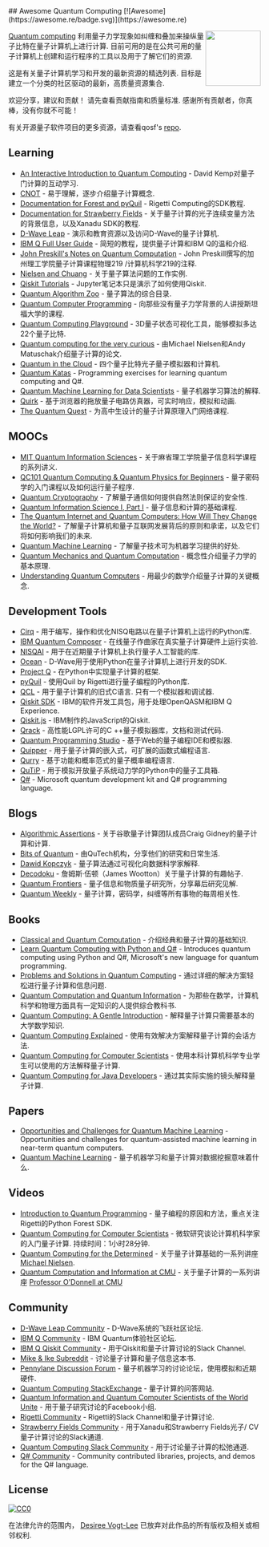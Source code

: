 <div class="github-widget" data-repo="desireevl/awesome-quantum-computing"></div>
## Awesome Quantum Computing [![Awesome](https://awesome.re/badge.svg)](https://awesome.re)

[<img src="https://raw.githubusercontent.com/desireevl/awesome-quantum-computing/master/logo.png" align="right" width="110">](https://en.wikipedia.org/wiki/Quantum_computing)

[Quantum computing](https://en.wikipedia.org/wiki/Quantum_computing)  利用量子力学现象如纠缠和叠加来操纵量子比特在量子计算机上进行计算.  目前可用的是在公共可用的量子计算机上创建和运行程序的工具以及用于了解它们的资源. 

 这是有关量子计算机学习和开发的最新资源的精选列表.  目标是建立一个分类的社区驱动的最新，高质量资源集合. 

 欢迎分享，建议和贡献！  请先查看贡献指南和质量标准.  感谢所有贡献者，你真棒，没有你就不可能！



有关开源量子软件项目的更多资源，请查看qosf&#39;s [repo](https://github.com/qosf/os_quantum_software).

## Learning

- [An Interactive Introduction to Quantum Computing](https://davidbkemp.github.io/QuantumComputingArticle/) -  David Kemp对量子门计算的互动学习.
- [CNOT](https://cnot.io/) - 易于理解，逐步介绍量子计算概念.
- [Documentation for Forest and pyQuil](http://pyquil.readthedocs.io/en/latest/) -  Rigetti Computing的SDK教程.
- [Documentation for Strawberry Fields](https://strawberryfields.readthedocs.io/en/latest/) - 关于量子计算的光子连续变量方法的背景信息，以及Xanadu SDK的教程.
- [D-Wave Leap](https://www.dwavesys.com/take-leap) - 演示和教育资源以及访问D-Wave的量子计算机.
- [IBM Q Full User Guide](https://quantumexperience.ng.bluemix.net/qx/tutorial?sectionId=full-user-guide&page=introduction) - 简短的教程，提供量子计算和IBM Q的温和介绍.
- [John Preskill's Notes on Quantum Computation](http://www.theory.caltech.edu/~preskill/ph219/index.html#lecture) -  John Preskill撰写的加州理工学院量子计算课程物理219 /计算机科学219的注释.
- [Nielsen and Chuang](https://workedproblems.wordpress.com/category/nielsenchuang/) - 关于量子算法问题的工作实例.
- [Qiskit Tutorials](https://github.com/Qiskit/qiskit-tutorial) -  Jupyter笔记本只是演示了如何使用Qiskit.
- [Quantum Algorithm Zoo](http://math.nist.gov/quantum/zoo/) - 量子算法的综合目录. 
- [Quantum Computer Programming](https://cs269q.stanford.edu/syllabus.html?fbclid=IwAR09_JNstMi4WVU4oMHDpWR6xWaSISlrYPjWTUTnhcRdEQhzpoOTRgQN8LI) - 向那些没有量子力学背景的人讲授斯坦福大学的课程.
- [Quantum Computing Playground](http://www.quantumplayground.net/#/home) -  3D量子状态可视化工具，能够模拟多达22个量子比特.
- [Quantum computing for the very curious](https://quantum.country/qcvc) - 由Michael Nielsen和Andy Matuschak介绍量子计算的论文.
- [Quantum in the Cloud](http://cnotmz.appspot.com/#) - 四个量子比特光子量子模拟器和计算机.
- [Quantum Katas](https://github.com/Microsoft/QuantumKatas/) - Programming exercises for learning quantum computing and Q#.
- [Quantum Machine Learning for Data Scientists](https://arxiv.org/pdf/1804.10068.pdf) - 量子机器学习算法的解释.
- [Quirk](http://algassert.com/quirk) - 基于浏览器的拖放量子电路仿真器，可实时响应，模拟和动画.
- [The Quantum Quest](https://www.quantum-quest.nl/) - 为高中生设计的量子计算原理入门网络课程. 

## MOOCs

- [MIT Quantum Information Sciences](https://ocw.mit.edu/courses/media-arts-and-sciences/mas-865j-quantum-information-science-spring-2006/lecture-notes/) - 关于麻省理工学院量子信息科学课程的系列讲义.
- [QC101 Quantum Computing & Quantum Physics for Beginners](https://www.udemy.com/qc101-introduction-to-quantum-computing-quantum-physics-for-beginners/) - 量子密码学的入门课程以及如何运行量子程序.
- [Quantum Cryptography](https://www.edx.org/course/quantum-cryptography-caltechx-delftx-qucryptox-0) - 了解量子通信如何提供自然法则保证的安全性.
- [Quantum Information Science I, Part I](https://www.edx.org/course/quantum-information-science-i) - 量子信息和计算的基础课程.
- [The Quantum Internet and Quantum Computers: How Will They Change the World?](https://www.edx.org/course/quantum-internet-quantum-computers-how-delftx-qtm1x) - 了解量子计算机和量子互联网发展背后的原则和承诺，以及它们将如何影响我们的未来.
- [Quantum Machine Learning](https://www.edx.org/course/quantum-machine-learning) - 了解量子技术可为机器学习提供的好处.
- [Quantum Mechanics and Quantum Computation](https://www.edx.org/course/quantum-mechanics-quantum-computation-uc-berkeleyx-cs-191x) - 概念性介绍量子力学的基本原理.
- [Understanding Quantum Computers](https://www.futurelearn.com/courses/intro-to-quantum-computing) - 用最少的数学介绍量子计算的关键概念.

## Development Tools

- [Cirq](https://github.com/quantumlib/Cirq) - 用于编写，操作和优化NISQ电路以在量子计算机上运行的Python库.
- [IBM Quantum Composer](https://quantumexperience.ng.bluemix.net/qx/editor) - 在线量子作曲家在真实量子计算硬件上运行实验.
- [NISQAI](https://github.com/quantumai-lib/nisqai) - 用于在近期量子计算机上执行量子人工智能的库.
- [Ocean](https://docs.ocean.dwavesys.com/en/latest/overview/install.html) -  D-Wave用于使用Python在量子计算机上进行开发的SDK.
- [Project Q](http://projectq.ch/) - 在Python中实现量子计算的框架.
- [pyQuil](https://github.com/rigetticomputing/pyquil) - 使用Quil by Rigetti进行量子编程的Python库.
- [QCL](http://tph.tuwien.ac.at/~oemer/qcl.html)   - 用于量子计算机的旧式C语言.  只有一个模拟器和调试器.
- [Qiskit SDK](https://github.com/Qiskit/qiskit-sdk-py) -  IBM的软件开发工具包，用于处理OpenQASM和IBM Q Experience.
- [Qiskit.js](https://github.com/QISKit/qiskit-js) -  IBM制作的JavaScript的Qiskit.
- [Qrack](https://vm6502q.readthedocs.io) - 高性能LGPL许可的C ++量子模拟器库，文档和测试代码.
- [Quantum Programming Studio](https://quantum-circuit.com/) - 基于Web的量子编程IDE和模拟器.
- [Quipper](https://www.mathstat.dal.ca/~selinger/quipper/) - 用于量子计算的嵌入式，可扩展的函数式编程语言.
- [Qurry](https://github.com/LSaldyt/Qurry) - 基于功能和概率范式的量子概率编程语言.
- [QuTiP](http://qutip.org/docs/latest/index.html) - 用于模拟开放量子系统动力学的Python中的量子工具箱.
- [Q#](https://docs.microsoft.com/en-gb/quantum/?view=qsharp-preview) - Microsoft quantum development kit and Q# programming language.

## Blogs

- [Algorithmic Assertions](http://algassert.com/) - 关于谷歌量子计算团队成员Craig Gidney的量子计算和计算.
- [Bits of Quantum](http://blog.qutech.nl/) - 由QuTech机构，分享他们的研究和日常生活.
- [Dawid Kopczyk](http://dkopczyk.quantee.co.uk/category/quantum_computing/) - 量子算法通过可视化向数据科学家解释.
- [Decodoku](https://medium.com/@decodoku) - 詹姆斯·伍顿（James Wootton）关于量子计算的有趣帖子.
- [Quantum Frontiers](https://quantumfrontiers.com/) - 量子信息和物质量子研究所，分享幕后研究见解.
- [Quantum Weekly](https://quantumweekly.com/) - 量子计算，密码学，纠缠等所有事物的每周相关性.

## Books

- [Classical and Quantum Computation](https://books.google.com.au/books/about/Classical_and_Quantum_Computation.html?id=TrMposZZ0MQC&redir_esc=y) - 介绍经典和量子计算的基础知识.
- [Learn Quantum Computing with Python and Q#](https://www.manning.com/books/learn-quantum-computing-with-python-and-q-sharp) - Introduces quantum computing using Python and Q#, Microsoft's new language for quantum programming.
- [Problems and Solutions in Quantum Computing](https://www.worldscientific.com/worldscibooks/10.1142/6077#) - 通过详细的解决方案轻松进行量子计算和信息问题.
- [Quantum Computation and Quantum Information](http://mmrc.amss.cas.cn/tlb/201702/W020170224608149940643.pdf) - 为那些在数学，计算机科学和物理方面具有一定知识的人提供综合教科书.
- [Quantum Computing: A Gentle Introduction](http://mmrc.amss.cas.cn/tlb/201702/W020170224608150244118.pdf) - 解释量子计算只需要基本的大学数学知识.
- [Quantum Computing Explained](https://www.amazon.com/Quantum-Computing-Explained-David-McMahon/dp/0470096993) - 使用有效解决方案解释量子计算的会话方法.
- [Quantum Computing for Computer Scientists](https://www.amazon.com/Quantum-Computing-Computer-Scientists-Yanofsky/dp/0521879965) - 使用本科计算机科学专业学生可以使用的方法解释量子计算.
- [Quantum Computing for Java Developers](https://www.manning.com/books/quantum-computing-for-java-developers) - 通过其实际实施的镜头解释量子计算.

## Papers

- [Opportunities and Challenges for Quantum Machine Learning](https://arxiv.org/abs/1708.09757) - Opportunities and challenges for quantum-assisted machine learning in near-term quantum computers.
- [Quantum Machine Learning](https://www.researchgate.net/publication/264825604_Quantum_Machine_Learning_What_Quantum_Computing_Means_to_Data_Mining) - 量子机器学习和量子计算对数据挖掘意味着什么.

## Videos

- [Introduction to Quantum Programming](https://skillsmatter.com/skillscasts/11929-programming-the-world-s-first-quantum-computers-using-forest) - 量子编程的原因和方法，重点关注Rigetti的Python Forest SDK.
- [Quantum Computing for Computer Scientists](https://www.youtube.com/watch?v=F_Riqjdh2oM)   - 微软研究谈论计算机科学家的入门量子计算.  持续时间：1小时28分钟.
- [Quantum Computing for the Determined](https://www.youtube.com/playlist?list=PL1826E60FD05B44E4) - 关于量子计算基础的一系列讲座 [Michael Nielsen](http://michaelnielsen.org/).
- [Quantum Computation and Information at CMU](https://www.youtube.com/playlist?list=PLm3J0oaFux3YL5qLskC6xQ24JpMwOAeJz) - 关于量子计算的一系列讲座 [Professor O'Donnell at CMU](https://www.cs.cmu.edu/~odonnell/quantum18/)

## Community

- [D-Wave Leap Community](https://support.dwavesys.com/hc/en-us/community/topics) -  D-Wave系统的飞跃社区论坛. 
- [IBM Q Community](https://quantumexperience.ng.bluemix.net/qx/community) -  IBM Quantum体验社区论坛.
- [IBM Q Qiskit Community](https://qiskit.slack.com/) - 用于Qiskit和量子计算讨论的Slack Channel.
- [Mike & Ike Subreddit](https://www.reddit.com/r/MikeAndIke/) - 讨论量子计算和量子信息这本书. 
- [Pennylane Discussion Forum](https://discuss.pennylane.ai/) - 量子机器学习的讨论论坛，使用模拟和近期硬件.
- [Quantum Computing StackExchange](http://quantumcomputing.stackexchange.com/) - 量子计算的问答网站.
- [Quantum Information and Quantum Computer Scientists of the World Unite](https://www.facebook.com/groups/qinfo.scientists.unite/) - 用于量子研究讨论的Facebook小组. 
- [Rigetti Community](https://join.slack.com/t/rigetti-forest/shared_invite/enQtNTUyNTE1ODg3MzE2LWExZWU5OTE4YTJhMmE2NGNjMThjOTM1MjlkYTA5ZmUxNTJlOTVmMWE0YjA3Y2M2YmQzNTZhNTBlMTYyODRjMzA) -  Rigetti的Slack Channel和量子计算讨论.
- [Strawberry Fields Community](https://u.strawberryfields.ai/slack) - 用于Xanadu和Strawberry Fields光子/ CV量子计算讨论的Slack通道.
- [Quantum Computing Slack Community](https://quantum-computing.herokuapp.com/) - 用于讨论量子计算的松弛通道.
- [Q# Community](https://qsharp.community) - Community contributed libraries, projects, and demos for the Q# language.

## License
[![CC0](http://mirrors.creativecommons.org/presskit/buttons/88x31/svg/cc-zero.svg)](https://creativecommons.org/publicdomain/zero/1.0/)

在法律允许的范围内， [Desiree Vogt-Lee](https://github.com/desireevl) 已放弃对此作品的所有版权及相关或相邻权利.
